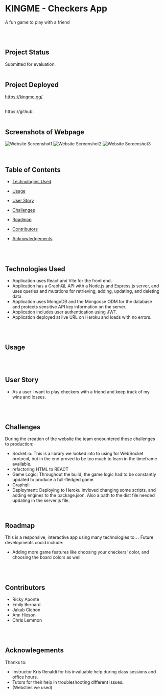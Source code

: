 # KINGME - Checkers App
A fun game to play with a friend

<br>
<br>

## Project Status
Submitted for evaluation.
<br>
<br>

## Project Deployed
https://kingme.gg/

<br>
https://github.
<br>
<br>

## Screenshots of Webpage
<img src="public/assets/.png" alt="Website Screenshot1">
<img src="public/assets/.png" alt="Website Screenshot2">
<img src="public/assets/.png" alt="Website Screenshot3">
<br>
<br>
<br>

## Table of Contents

  * [Technologies Used](#technologies-used)

  * [Usage](#usage)
  
  * [User Story](#user-story)

  * [Challenges](#challenges)
  
  * [Roadmap](#roadmap)
  
  * [Contributors](#contributors)

  * [Acknowledgements](#acknowledgements)
<br>
<br>

## Technologies Used
<ul>
<li>Application uses React and Vite for the front end.
<li>Application has a GraphQL API with a Node.js and Express.js server, and uses queries and mutations for retrieving, adding, updating, and deleting data.
<li>Application uses MongoDB and the Mongoose ODM for the database and protects sensitive API key information on the server.
<li>Application includes user authentication using JWT.
<li>Application deployed at live URL on Heroku and loads with no errors.
</ul>
<br>
<br>

## Usage


<br>
<br>

## User Story
<ul>
<li>As a user I want to play checkers with a friend and keep track of my wins and losses.
</ul>
<br>
<br>


## Challenges
During the creation of the website the team encountered these challenges to production:
<ul>
<li>Socket.io:  This is a library we looked into to using for WebSocket protocol, but in the end proved to be too much to learn in the timeframe available.
<li>refactoring HTML to REACT
<li>Game Logic: Throughout the build, the game logic had to be constantly updated to produce a full-fledged game. 
<li>Graphql: 
<li>Deployment: Deploying to Heroku invloved changing some scripts, and adding engines to the package.json. Also a path to the dist file needed updating in the server.js file.
</ul>
<br>

## Roadmap
This is a responsive, interactive app using many technologies to.. . Future developments could include:
<ul>
<li>Adding more game features like choosing your checkers' color, and choosing the board colors as well.
</ul>
<br>
<br>

## Contributors
<ul>
<li>Ricky Aponte
<li>Emily Bernard
<li>Jakub Cichon
<li>Ann Hixson
<li>Chris Lemmon
</ul>
<br>
<br>

## Acknowlegements
Thanks to:
<ul>
<li>Instructor Kris Renaldi for his invaluable help during class sessions and office hours.
<li>Tutors for their help in troubleshooting different issues.
<li>(Websties we used)